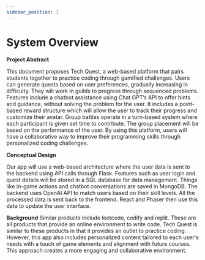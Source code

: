 ```yaml
---
sidebar_position: 1
---
```


# System Overview

**Project Abstract**

This document proposes Tech Quest, a web-based platform that pairs students together to practice coding through gamified challenges. Users can generate quests based on user preferences, gradually increasing in difficulty. They will work in guilds to progress through sequenced problems. Features include a chatbot assistance using Chat GPT’s API to offer hints and guidance, without solving the problem for the user. It includes a point-based reward structure which will allow the user to track their progress and customize their avatar. Group battles operate in a turn-based system where each participant is given set time to contribute. The group placement will be based on the performance of the user. By using this platform, users will have a collaborative way to improve their programming skills through personalized coding challenges. 


**Conceptual Design**

Our app will use a web-based architecture where the user data is sent to the backend using API calls through Flask. Features such as user login and quest details will be stored in a SQL database for data management. Things like in-game actions and chatbot conversations are saved in MongoDB. The backend uses OpenAI API to match users based on their skill levels. All the processed data is sent back to the frontend. React and Phaser then use this data to update the user interface. 


**Background**
Similar products include leetcode, codify and replit. These are all products that provide an online environment to write code. Tech Quest is similar to these products in that it provides an outlet to practice coding. However, this app also includes personalized content tailored to each user's needs with a touch of game elements and alignment with future courses. This approach creates a more engaging and collaborative environment. 

 

